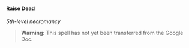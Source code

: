 #### Raise Dead
<!-- markdownlint-disable-next-line no-emphasis-as-heading -->
_5th-level necromancy_

> **Warning:**
> This spell has not yet been transferred from the Google Doc.
